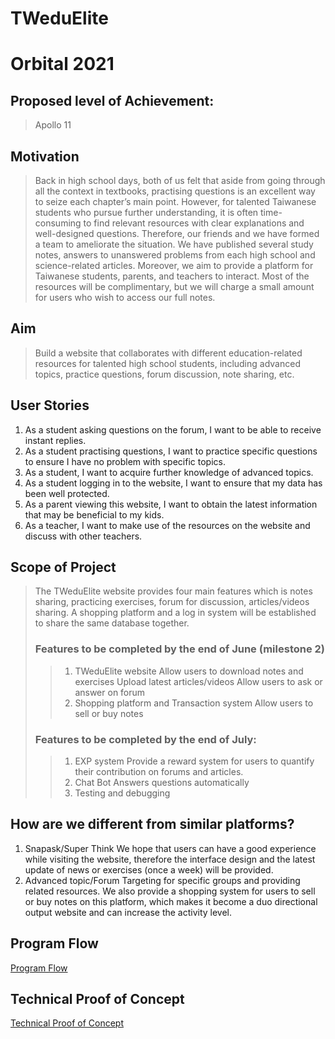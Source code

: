 # TWeduElite
# Orbital 2021
## Proposed level of Achievement:
> Apollo 11
## Motivation
> Back in high school days, both of us felt that aside from going through all the context in textbooks, practising questions is an excellent way to seize each chapter’s main point. However, for talented Taiwanese students who pursue further understanding, it is often time-consuming to find relevant resources with clear explanations and well-designed questions. Therefore, our friends and we have formed a team to ameliorate the situation. We have published several study notes, answers to unanswered problems from each high school and science-related articles. Moreover, we aim to provide a platform for Taiwanese students, parents, and teachers to interact. Most of the resources will be complimentary, but we will charge a small amount for users who wish to access our full notes.
## Aim
> Build a website that collaborates with different education-related resources for talented high school students, including advanced topics, practice questions, forum discussion, note sharing, etc. 
## User Stories
1. As a student asking questions on the forum, I want to be able to receive instant replies. 
2. As a student practising questions, I want to practice specific questions to ensure I have no problem with specific topics. 
3. As a student, I want to acquire further knowledge of advanced topics.
4. As a student logging in to the website, I want to ensure that my data has been well protected. 
5. As a parent viewing this website, I want to obtain the latest information that may be beneficial to my kids. 
6. As a teacher, I want to make use of the resources on the website and discuss with other teachers.
## Scope of Project
> The TWeduElite website provides four main features which is notes sharing, practicing exercises, forum for discussion, articles/videos sharing.
> A shopping platform and a log in system will be established to share the same database together. 
> ### Features to be completed by the end of June (milestone 2)
>> 1. TWeduElite website
>> Allow users to download notes and exercises
>> Upload latest articles/videos
>> Allow users to ask or answer on forum 
>> 2. Shopping platform and Transaction system
>> Allow users to sell or buy notes 
> ### Features to be completed by the end of July:
>> 1. EXP system
>> Provide a reward system for users to quantify their contribution on forums and articles. 
>> 2. Chat Bot
>> Answers questions automatically 
>> 3. Testing and debugging
## How are we different from similar platforms? 
1. Snapask/Super Think
We hope that users can have a good experience while visiting the website, therefore the interface design and the latest update of news or exercises (once a week) will be provided. 
2. Advanced topic/Forum
Targeting for specific groups and providing related resources. We also provide a shopping system for users to sell or buy notes on this platform, which makes it become a duo directional output website and can increase the activity level.
## Program Flow
[Program Flow](https://drive.google.com/file/d/1UjgGUMmNS44bfHD2jP9XIrZAup1j7H5D/view?usp=sharing)
## Technical Proof of Concept
[Technical Proof of Concept](http://tweduelite.infinityfreeapp.com/)
